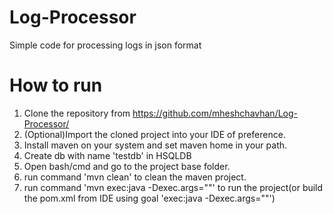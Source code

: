 # Log-Processor
Simple code for processing logs in json format
# How to run
1. Clone the repository from https://github.com/mheshchavhan/Log-Processor/
2. (Optional)Import the cloned project into your IDE of preference.
3. Install maven on your system and set maven home in your path.
4. Create db with name 'testdb' in HSQLDB
5. Open bash/cmd and go to the project base folder.
6. run command 'mvn clean' to clean the maven project.
7. run command 'mvn exec:java -Dexec.args="<your log file path>"' to run the project(or build the pom.xml from IDE using goal 'exec:java -Dexec.args="<your log file path>"')
